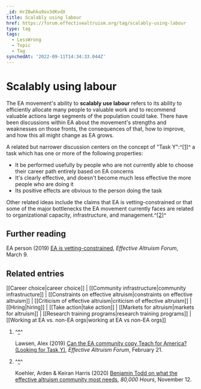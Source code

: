 ```yaml
---
_id: HrZ8whku9ov3dKvdX
title: Scalably using labour
href: https://forum.effectivealtruism.org/tag/scalably-using-labour
type: tag
tags:
  - LessWrong
  - Topic
  - Tag
synchedAt: '2022-09-11T14:34:33.044Z'
---
```

# Scalably using labour

The EA movement's ability to **scalably use labour** refers to its ability to efficiently allocate many people to valuable work and to recommend valuable actions large segments of the population could take. There have been discussions within EA about the movement's strengths and weaknesses on those fronts, the consequences of that, how to improve, and how this all might change as EA grows.

A related but narrower discussion centers on the concept of "Task Y":^[\[1\]](#fnbrelcxra2ve)^ a task which has one or more of the following properties:

*   It be performed usefully by people who are not currently able to choose their career path entirely based on EA concerns
*   It's clearly effective, and doesn't become much less effective the more people who are doing it
*   Its positive effects are obvious to the person doing the task

Other related ideas include the claims that EA is vetting-constrained or that some of the major bottlenecks the EA movement currently faces are related to organizational capacity, infrastructure, and management.^[\[2\]](#fn4ahfgn36chm)^

Further reading
---------------

EA person (2019) [EA is vetting-constrained](https://forum.effectivealtruism.org/posts/G2Pfpkcwv3bJNF8o9/ea-is-vetting-constrained), *Effective Altruism Forum*, March 9.

Related entries
---------------

[[Career choice|career choice]] | [[Community infrastructure|community infrastructure]] | [[Constraints on effective altruism|constraints on effective altruism]] | [[Criticism of effective altruism|criticism of effective altruism]] | [[Hiring|hiring]] | [[Take action|take action]] | [[Markets for altruism|markets for altruism]] | [[Research training programs|research training programs]] | [[Working at EA vs. non-EA orgs|working at EA vs non-EA orgs]]

1.  ^**[^](#fnrefbrelcxra2ve)**^
    
    Lawsen, Alex (2019) [Can the EA community copy Teach for America? (Looking for Task Y)](https://forum.effectivealtruism.org/posts/uWWsiBdnHXcpr7kWm/can-the-ea-community-copy-teach-for-america-looking-for-task), *Effective Altruism Forum*, February 21.
    
2.  ^**[^](#fnref4ahfgn36chm)**^
    
    Koehler, Arden & Keiran Harris (2020) [Benjamin Todd on what the effective altruism community most needs](https://80000hours.org/podcast/episodes/ben-todd-on-what-effective-altruism-most-needs/), *80,000 Hours*, November 12.
